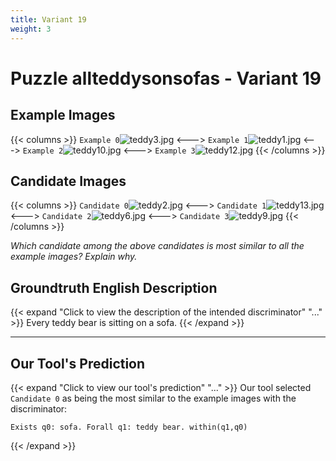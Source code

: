 ```yaml
---
title: Variant 19
weight: 3
---
```


# Puzzle allteddysonsofas - Variant 19

## Example Images
{{< columns >}}
`Example 0`![teddy3.jpg](/natscene_data/images/teddy3.jpg)
<--->
`Example 1`![teddy1.jpg](/natscene_data/images/teddy1.jpg)
<--->
`Example 2`![teddy10.jpg](/natscene_data/images/teddy10.jpg)
<--->
`Example 3`![teddy12.jpg](/natscene_data/images/teddy12.jpg)
{{< /columns >}}

## Candidate Images
{{< columns >}}
`Candidate 0`![teddy2.jpg](/natscene_data/images/teddy2.jpg)
<--->
`Candidate 1`![teddy13.jpg](/natscene_data/images/teddy13.jpg)
<--->
`Candidate 2`![teddy6.jpg](/natscene_data/images/teddy6.jpg)
<--->
`Candidate 3`![teddy9.jpg](/natscene_data/images/teddy9.jpg)
{{< /columns >}}

*Which candidate among the above candidates is most similar to all the example images? Explain why.*

## Groundtruth English Description

{{< expand "Click to view the description of the intended discriminator" "..." >}}
Every teddy bear is sitting on a sofa.
{{< /expand >}}

---



## Our Tool's Prediction

{{< expand "Click to view our tool's prediction" "..." >}}
Our tool selected `Candidate 0` as being the most similar to the example images with the discriminator:
```plaintext
Exists q0: sofa. Forall q1: teddy bear. within(q1,q0)
```
{{< /expand >}}
